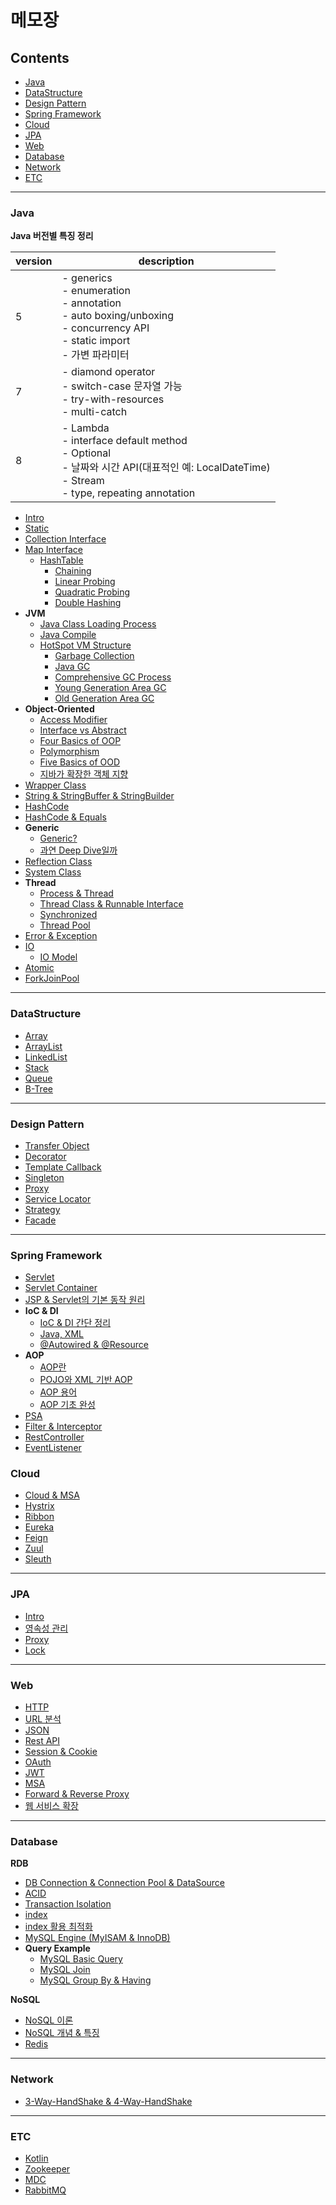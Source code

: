 # 메모장

## Contents
* [Java](#Java)
* [DataStructure](#DataStructure)
* [Design Pattern](#Design-Pattern)
* [Spring Framework](#Spring-Framework)
* [Cloud](#Cloud)
* [JPA](#JPA)
* [Web](#Web)
* [Database](#Database)
* [Network](#Network)
* [ETC](#ETC)

---

### Java
**Java 버전별 특징 정리**

version | description
--------|---------
5 | - generics<br>- enumeration<br>- annotation<br>- auto boxing/unboxing<br>- concurrency API<br>- static import<br>- 가변 파라미터
7 | - diamond operator<br>- switch-case 문자열 가능<br>- try-with-resources<br>- multi-catch
8 | - Lambda<br>- interface default method<br>- Optional<br>- 날짜와 시간 API(대표적인 예: LocalDateTime)<br>- Stream<br>- type, repeating annotation
  
* [Intro](Java/Intro.md)
* [Static](Java/Static.md)
* [Collection Interface](Java/Collection%20Interface.md)
* [Map Interface](Java/Interface/Map/Map%20Interface.md)
    * [HashTable](Java/Interface/Map/HashTable/1.%20HashTable.md)
        * [Chaining](Java/Interface/Map/HashTable/2.%20Chaining.md)
        * [Linear Probing](Java/Interface/Map/HashTable/3.%20Open%20Addressing%20-%20Linear%20Probing.md)
        * [Quadratic Probing](Java/Interface/Map/HashTable/4.%20Open%20Addressing%20-%20Quadratic%20Probing.md)
        * [Double Hashing](Java/Interface/Map/HashTable/5.%20Open%20Addressing%20-%20Double%20Hashing.md)
* **JVM**
    * [Java Class Loading Process](Java/JVM/1.%20클래스%20로딩%20절차.md)
    * [Java Compile](Java/JVM/2.%20Java%20Compile.md)
    * [HotSpot VM Structure](Java/JVM/3.%20HotSpot%20VM의%20구조.md)
        * [Garbage Collection](Java/JVM/GC/1.%20Garbage%20Collection.md)
        * [Java GC](Java/JVM/GC/2.%20Java%20GC의%20종류.md)
        * [Comprehensive GC Process](Java/JVM/GC/3.%20포괄적인%20GC%20과정.md)
        * [Young Generation Area GC](Java/JVM/GC/4.%20Young%20Generation%20영역의%20GC.md)
        * [Old Generation Area GC](Java/JVM/GC/5.%20Old%20generation%20영역의%20GC.md)
* **Object-Oriented**
    * [Access Modifier](Java/ObjectOriented/1.%20Access%20Modifier.md)
    * [Interface vs Abstract](Java/ObjectOriented/2.%20Interface%20vs%20Abstract.md)
    * [Four Basics of OOP](Java/ObjectOriented/3.%20OOP의%204대%20특성.md)
    * [Polymorphism](Java/ObjectOriented/4.%20Polymorphism.md)
    * [Five Basics of OOD](Java/ObjectOriented/5.%20OOD%205원칙.md)
    * [지바가 확장한 객체 지향](Java/ObjectOriented/6.%20확장한%20객체%20지향.md)
* [Wrapper Class](Java/Wrapper%20Class.md)
* [String & StringBuffer & StringBuilder](Java/String/String%20&%20StringBuffer%20&%20StringBuilder.md)
* [HashCode](Java/Method%20hashCode.md)
* [HashCode & Equals](Java/Method%20hashCode%20&%20equals.md)
* **Generic**
  * [Generic?](Java/Generic.md)
  * [과연 Deep Dive일까](https://github.com/Road-of-CODEr/we-hate-jvm/blob/master/Generic/README.md)
* [Reflection Class](Java/Reflection/Reflection%20Class.md)
* [System Class](Java/System%20Class.md)
* **Thread**
    * [Process & Thread](Java/Thread/1.%20Process%20&%20Thread.md)
    * [Thread Class & Runnable Interface](Java/Thread/2.%20Thread%20Class%20&%20Runnable%20Interface.md)
    * [Synchronized](Java/Thread/3.%20Synchronized.md)
    * [Thread Pool](Java/Thread/4.%20ThreadPool.md)
* [Error & Exception](Java/Error%20&%20Exception.md)
* [IO](Java/IO/IO.md)
    * [IO Model](Java/IO/IO%20Model.md)
* [Atomic](Java/AtomicReference.md)
* [ForkJoinPool](Java/ForkJoinPool.md)

---

### DataStructure
* [Array](DataStructure/Array.md)
* [ArrayList](DataStructure/ArrayList.md)
* [LinkedList](DataStructure/LinkedList.md)
* [Stack](DataStructure/Stack.md)
* [Queue](DataStructure/Queue.md)
* [B-Tree](DataStructure/B-Tree.md)

---

### Design Pattern
* [Transfer Object](DesignPattern/Template%20Callback%20Pattern.md)
* [Decorator](DesignPattern/Decorator%20Pattern.md)
* [Template Callback](DesignPattern/Template%20Callback%20Pattern.md)
* [Singleton](DesignPattern/Singleton%20Pattern.md)
* [Proxy](DesignPattern/Proxy%20Pattern.md)
* [Service Locator](DesignPattern/Service%20Locator.md)
* [Strategy](DesignPattern/Strategy%20Pattern.md)
* [Facade](DesignPattern/Facade%20Pattern.md)

---

### Spring Framework
* [Servlet](Spring%20Framework/Servlet.md)
* [Servlet Container](Spring%20Framework/Servlet%20Container.md)
* [JSP & Servlet의 기본 동작 원리](Spring%20Framework/JSP%20&%20Serlvet의%20기본적인%20동작%20원리.md)
* **IoC & DI**
    * [IoC & DI 간단 정리](Spring%20Framework/DI/IoC%20&%20DI.md)
    * [Java, XML](Spring%20Framework/DI/1.%20IoC%20&%20DI%20(Java,%20XML).md)
    * [@Autowired & @Resource](Spring%20Framework/DI/2.%20IoC%20&%20DI%20(@Autowired%20&%20@Resource).md)
* **AOP**
    * [AOP란](Spring%20Framework/AOP/1.%20AOP.md)
    * [POJO와 XML 기반 AOP](Spring%20Framework/AOP/2.%20POJO와%20XML%20기반%20AOP.md)
    * [AOP 용어](Spring%20Framework/AOP/3.%20AOP%20용어.md)
    * [AOP 기초 완성](Spring%20Framework/AOP/4.%20AOP%20기초%20완성.md)
* [PSA](Spring%20Framework/PSA/PSA.md)
* [Filter & Interceptor](Spring%20Framework/Filter%20&%20Interceptor.md)
* [RestController](Spring%20Framework/RestController.md)
* [EventListener](Spring%20Framework/EventListener.md)

### Cloud
* [Cloud & MSA](SpringCloud/1.Cloud%20&%20MSA.md)
* [Hystrix](SpringCloud/2.Hystrix.md)
* [Ribbon](SpringCloud/3.Ribbon.md)
* [Eureka](SpringCloud/4.Eureka.md)
* [Feign](SpringCloud/5.Feign.md)
* [Zuul](SpringCloud/6.Zuul.md)
* [Sleuth](SpringCloud/7.Sleuth.md)

---

### JPA
* [Intro](JPA/1.Intro.md)
* [영속성 관리](JPA/2.영속성관리.md)
* [Proxy](JPA/3.Proxy.md)
* [Lock](JPA/Lock.md)

---

### Web
* [HTTP](Web/HTTP.md)
* [URL 분석](Web/URL_분석.md)
* [JSON](Web/JSON.md)
* [Rest API](Web/REST%20API.md)
* [Session & Cookie](Web/Session%20&%20Cookie.md)
* [OAuth](Web/OAuth/1.%20OAuth.md)
* [JWT](Web/OAuth/2.%20JWT.md)
* [MSA](Web/MSA.md)
* [Forward & Reverse Proxy](Web/Forward%20&%20Reverse%20Proxy.md)
* [웹 서비스 확장](Web/웹%20서비스를%20확장하려면.md)

---

### Database
**RDB**
* [DB Connection & Connection Pool & DataSource](Database/DB%20Connection%20&%20Connection%20Pool%20&%20DataSource.md) 
* [ACID](Database/RDB/ACID.md)
* [Transaction Isolation](Database/RDB/Transaction%20Isolation.md)
* [index](Database/RDB/1.%20Index.md)
* [index 활용 최적화](Database/RDB/2.%20Index%20활용%20최적화.md)
* [MySQL Engine (MyISAM & InnoDB)](Database/RDB/MySQL/MyISAM%20&%20InnoDB.md)
* **Query Example**
    * [MySQL Basic Query](Database/RDB/MySQL/1.%20Basic%20Query.md) 
    * [MySQL Join](Database/RDB/MySQL/2.%20JOIN.md)
    * [MySQL Group By & Having](Database/RDB/MySQL/3.%20GROUP%20BY%20&%20HAVING.md)
    
**NoSQL**
* [NoSQL 이론](Database/NoSQL/1.%20NoSQL%20이론.md)
* [NoSQL 개념 & 특징](Database/NoSQL/2.%20NoSQL%20개념과%20특징.md)
* [Redis](Database/NoSQL/간단한%20Redis%20설명.md)

---

### Network
* [3-Way-HandShake & 4-Way-HandShake](Network/3-Way-HandShake%20&%204-Way-HandShake.md)

---
### ETC
* [Kotlin](Kotlin/README.md)
* [Zookeeper](ETC/Zookeeper.md)
* [MDC](ETC/MDC.md)
* [RabbitMQ](ETC/RabbitMQ.md)
